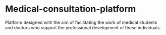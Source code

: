 # Medical-consultation-platform
Platform designed with the aim of facilitating the work of medical students and doctors who support the professional development of these individuals.
